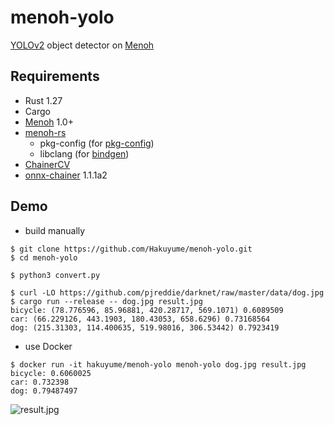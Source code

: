 # menoh-yolo

[YOLOv2](https://pjreddie.com/darknet/yolov2/) object detector on [Menoh](https://github.com/pfnet-research/menoh)

## Requirements

- Rust 1.27
- Cargo
- [Menoh](https://github.com/pfnet-research/menoh) 1.0+
- [menoh-rs](https://github.com/Hakuyume/menoh-rs)
    - pkg-config (for [pkg-config](https://crates.io/crates/pkg-config))
    - libclang (for [bindgen](https://crates.io/crates/bindgen))
- [ChainerCV](https://github.com/chainer/chainercv)
- [onnx-chainer](https://github.com/chainer/onnx-chainer) 1.1.1a2

## Demo

- build manually
```
$ git clone https://github.com/Hakuyume/menoh-yolo.git
$ cd menoh-yolo

$ python3 convert.py

$ curl -LO https://github.com/pjreddie/darknet/raw/master/data/dog.jpg
$ cargo run --release -- dog.jpg result.jpg
bicycle: (78.776596, 85.96881, 420.28717, 569.1071) 0.6089509
car: (66.229126, 443.1903, 180.43053, 658.6296) 0.73168564
dog: (215.31303, 114.400635, 519.98016, 306.53442) 0.7923419
```

- use Docker
```
$ docker run -it hakuyume/menoh-yolo menoh-yolo dog.jpg result.jpg
bicycle: 0.6060025
car: 0.732398
dog: 0.79487497
```

![result.jpg](https://user-images.githubusercontent.com/3014172/42409967-3ef0faec-821d-11e8-8dc3-88cd8b52df26.jpg)
